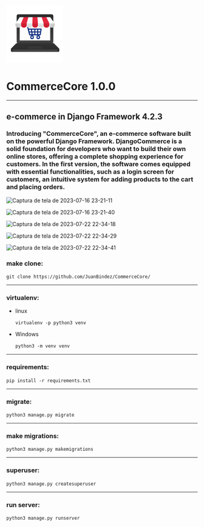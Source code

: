 <h1 align="">
  <img alt="NextLevelWeek" title="#NextLevelWeek" src="CommerceCore_ico.png" width="150px"/> 
   <h1 align="">CommerceCore 1.0.0</h1>
</h1>




----------

## e-commerce in Django Framework 4.2.3

### Introducing "CommerceCore", an e-commerce software built on the powerful Django Framework. DjangoCommerce is a solid foundation for developers who want to build their own online stores, offering a complete shopping experience for customers. In the first version, the software comes equipped with essential functionalities, such as a login screen for customers, an intuitive system for adding products to the cart and placing orders.



![Captura de tela de 2023-07-16 23-21-11](https://github.com/JuanBindez/CommerceCore/assets/79322362/652343fb-2ca6-4bf3-853b-f2d5de3bef6d)


![Captura de tela de 2023-07-16 23-21-40](https://github.com/JuanBindez/CommerceCore/assets/79322362/7e59ba3f-ee7d-4940-8dc9-a0bdd50575fd)


![Captura de tela de 2023-07-22 22-34-18](https://github.com/JuanBindez/CommerceCore/assets/79322362/5534890e-6a30-44b3-a44a-4694cc2ff1c1)

![Captura de tela de 2023-07-22 22-34-29](https://github.com/JuanBindez/CommerceCore/assets/79322362/1ec259e4-f275-4ed6-9937-089269b78889)


![Captura de tela de 2023-07-22 22-34-41](https://github.com/JuanBindez/CommerceCore/assets/79322362/8986ac44-8224-4c69-ad15-dcc1d653fbcb)



### make clone:

    git clone https://github.com/JuanBindez/CommerceCore/

----------

### virtualenv:

- linux

      virtualenv -p python3 venv

- Windows

      python3 -m venv venv

----------
### requirements:


    pip install -r requirements.txt

----------
### migrate:


    python3 manage.py migrate
----------
### make migrations:

    python3 manage.py makemigrations
---------
### superuser:

    python3 manage.py createsuperuser
----------

### run server:

    python3 manage.py runserver


